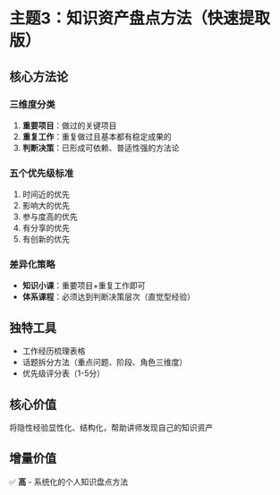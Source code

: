 # 主题3：知识资产盘点方法（快速提取版）

## 核心方法论

### 三维度分类
1. **重要项目**：做过的关键项目
2. **重复工作**：重复做过且基本都有稳定成果的
3. **判断决策**：已形成可依赖、普适性强的方法论

### 五个优先级标准
1. 时间近的优先
2. 影响大的优先
3. 参与度高的优先
4. 有分享的优先
5. 有创新的优先

### 差异化策略
- **知识小课**：重要项目+重复工作即可
- **体系课程**：必须达到判断决策层次（直觉型经验）

## 独特工具
- 工作经历梳理表格
- 话题拆分方法（重点问题、阶段、角色三维度）
- 优先级评分表（1-5分）

## 核心价值
将隐性经验显性化、结构化，帮助讲师发现自己的知识资产

## 增量价值
✅ **高** - 系统化的个人知识盘点方法

